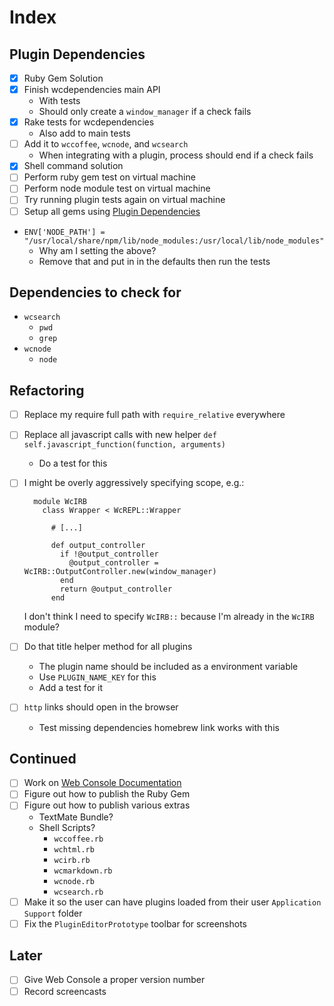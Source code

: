 # Index

## Plugin Dependencies

* [x] Ruby Gem Solution
* [x] Finish wcdependencies main API
	* With tests
	* Should only create a `window_manager` if a check fails
* [x] Rake tests for wcdependencies
	* Also add to main tests
* [ ] Add it to `wccoffee`, `wcnode`, and `wcsearch`
	* When integrating with a plugin, process should end if a check fails
* [x] Shell command solution
* [ ] Perform ruby gem test on virtual machine
* [ ] Perform node module test on virtual machine
* [ ] Try running plugin tests again on virtual machine
* [ ] Setup all gems using [Plugin Dependencies](Notes/Plugin%20Dependencies.md)

* `ENV['NODE_PATH'] = "/usr/local/share/npm/lib/node_modules:/usr/local/lib/node_modules"`
	* Why am I setting the above?
	* Remove that and put in in the defaults then run the tests

## Dependencies to check for

* `wcsearch`
	* `pwd`
	* `grep`
* `wcnode`
	* `node`

## Refactoring

* [ ] Replace my require full path with `require_relative` everywhere
* [ ] Replace all javascript calls with new helper `def self.javascript_function(function, arguments)`
	* Do a test for this
* [ ] I might be overly aggressively specifying scope, e.g.:

		module WcIRB
		  class Wrapper < WcREPL::Wrapper
		  
		  	# [...]
		  
		    def output_controller
		      if !@output_controller
		        @output_controller = WcIRB::OutputController.new(window_manager)
		      end
		      return @output_controller
		    end
	
	I don't think I need to specify `WcIRB::` because I'm already in the `WcIRB` module?

* [ ] Do that title helper method for all plugins
	* The plugin name should be included as a environment variable
	* Use `PLUGIN_NAME_KEY` for this
	* Add a test for it
* [ ] `http` links should open in the browser
	* Test missing dependencies homebrew link works with this

## Continued

* [ ] Work on [Web Console Documentation](Tasks/Web%20Console%20Documentation.md)
* [ ] Figure out how to publish the Ruby Gem
* [ ] Figure out how to publish various extras
	* TextMate Bundle?
	* Shell Scripts?
		* `wccoffee.rb`
		* `wchtml.rb`
		* `wcirb.rb`
		* `wcmarkdown.rb`
		* `wcnode.rb`
		* `wcsearch.rb`
* [ ] Make it so the user can have plugins loaded from their user `Application Support` folder
* [ ] Fix the `PluginEditorPrototype` toolbar for screenshots

## Later

* [ ] Give Web Console a proper version number
* [ ] Record screencasts